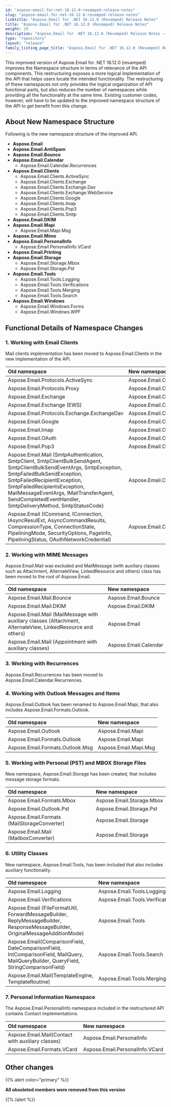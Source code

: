```yaml
---
id: "aspose-email-for-net-16-12-0-revamped-release-notes"
slug: "aspose-email-for-net-16-12-0-revamped-release-notes"
linktitle: "Aspose.Email for .NET 16.12.0 (Revamped) Release Notes"
title: "Aspose.Email for .NET 16.12.0 (Revamped) Release Notes"
weight: 20
description: "Aspose.Email for .NET 16.12.0 (Revamped) Release Notes – the latest updates and fixes."
type: "repository"
layout: "release"
family_listing_page_title: "Aspose.Email for .NET 16.12.0 (Revamped) Release Notes"
---
```


This improved version of Aspose.Email for .NET 16.12.0 (revamped) improves the Namespace structure in terms of relevance of the API components. This restructuring exposes a more logical implementation of the API that helps users locate the intended functionality. The restructuring of these namespaces not only provides the logical organization of API functional parts, but also reduces the number of namespaces while providing all the functionality at the same time. Existing customer codes, however, will have to be updated to the improved namespace structure of the API to get benefit from this change.
## **About New Namespace Structure**
Following is the new namespace structure of the improved API.

- **Aspose.Email**
- **Aspose.Email.AntiSpam**
- **Aspose.Email.Bounce**
- **Aspose.Email.Calendar** 
  - Aspose.Email.Calendar.Recurrences
- **Aspose.Email.Clients** 
  - Aspose.Email.Clients.ActiveSync
  - Aspose.Email.Clients.Exchange
  - Aspose.Email.Clients.Exchange.Dav
  - Aspose.Email.Clients.Exchange.WebService
  - Aspose.Email.Clients.Google
  - Aspose.Email.Clients.Imap
  - Aspose.Email.Clients.Pop3
  - Aspose.Email.Clients.Smtp
- **Aspose.Email.DKIM**
- **Aspose.Email.Mapi** 
  - Aspose.Email.Mapi.Msg
- **Aspose.Email.Mime**
- **Aspose.Email.PersonalInfo** 
  - Aspose.Email.PersonalInfo.VCard
- **Aspose.Email.Printing**
- **Aspose.Email.Storage** 
  - Aspose.Email.Storage.Mbox
  - Aspose.Email.Storage.Pst
- **Aspose.Email.Tools** 
  - Aspose.Email.Tools.Logging
  - Aspose.Email.Tools.Verifications
  - Aspose.Email.Tools.Merging
  - Aspose.Email.Tools.Search
- **Aspose.Email.Windows** 
  - Aspose.Email.Windows.Forms
  - Aspose.Email.Windows.WPF
## **Functional Details of Namespace Changes**
### **1. Working with Email Clients**
Mail clients implementation has been moved to Aspose.Email.Clients in the new implementation of the API.

|**Old namespace** |**New namespace** |
| :- | :- |
|Aspose.Email.Protocols.ActiveSync |Aspose.Email.Clients.ActiveSync |
|Aspose.Email.Protocols.Proxy |Aspose.Email.Clients |
|Aspose.Email.Exchange |Aspose.Email.Clients.Exchange |
|Aspose.Email.Exchange (EWS) |Aspose.Email.Clients.Exchange.WebService |
|Aspose.Email.Protocols.Exchange.ExchangeDav |Aspose.Email.Clients.Exchange.Dav |
|Aspose.Email.Google |Aspose.Email.Clients.Google |
|Aspose.Email.Imap |Aspose.Email.Clients.Imap |
|Aspose.Email.OAuth |Aspose.Email.Clients |
|Aspose.Email.Pop3 |Aspose.Email.Clients.Pop3 |
|Aspose.Email.Mail (SmtpAuthentication, SmtpClient, SmtpClientBulkSendAgent, SmtpClientBulkSendEventArgs, SmtpException, SmtpFailedBulkSendException, SmtpFailedRecipientException, SmtpFailedRecipientsException, MailMessageEventArgs, IMailTransferAgent, SendCompletedEventHandler, SmtpDeliveryMethod, SmtpStatusCode) |Aspose.Email.Clients.Smtp |
|Aspose.Email (ICommand, IConnection, IAsyncResulExt, AsyncCommandResults, CompressionType, ConnectionState, PipeliningMode, SecurityOptions, PageInfo, PipeliningStatus, OAuthNetworkCredential) |Aspose.Email.Clients |
### **2. Working with MIME Messages**
Aspose.Email.Mail was excluded and MailMessage (with auxiliary classes such as Attachment, AlternateView, LinkedResource and others) class has been moved to the root of Aspose.Email.

|**Old namespace** |**New namespace** |
| :- | :- |
|Aspose.Email.Mail.Bounce |Aspose.Email.Bounce |
|Aspose.Email.Mail.DKIM |Aspose.Email.DKIM |
|Aspose.Email.Mail (MailMessage with auxiliary classes (Attachment, AlternateView, LinkedResource and others) |Aspose.Email |
|Aspose.Email.Mail (Appointment with auxiliary classes) |Aspose.Email.Calendar |
### **3. Working with Recurrences**
Aspose.Email.Recurrences has been moved to Aspose.Email.Calendar.Recurrences.
### **4. Working with Outlook Messages and Items**
Aspose.Email.Outlook has been renamed to Aspose.Email.Mapi, that also includes Aspose.Email.Formats.Outlook.

|**Old namespace** |**New namespace** |
| :- | :- |
|Aspose.Email.Outlook |Aspose.Email.Mapi |
|Aspose.Email.Formats.Outlook |Aspose.Email.Mapi |
|Aspose.Email.Formats.Outlook.Msg |Aspose.Email.Mapi.Msg |
### **5. Working with Personal (PST) and MBOX Storage Files**
New namespace, Aspose.Email.Storage has been created, that includes message storage formats.

|**Old namespace** |**New namespace** |
| :- | :- |
|Aspose.Email.Formats.Mbox |Aspose.Email.Storage.Mbox |
|Aspose.Email.Outlook.Pst |Aspose.Email.Storage.Pst |
|Aspose.Email.Formats (MailStorageConverter) |Aspose.Email.Storage |
|Aspose.Email.Mail (MailboxConverter) |Aspose.Email.Storage |
### **6. Utility Classes**
New namespace, Aspose.Email.Tools, has been included that also includes auxiliary functionality.

|**Old namespace** |**New namespace** |
| :- | :- |
|Aspose.Email.Logging |Aspose.Email.Tools.Logging |
|Aspose.Email.Verifications |Aspose.Email.Tools.Verifications |
|Aspose.Email (FileFormatUtil, ForwardMessageBuilder, ReplyMessageBuilder, ResponseMessageBuilder, OriginalMessageAdditionMode) |Aspose.Email.Tools |
|Aspose.Email(ComparisonField, DateComparisonField, IntComparisonField, MailQuery, MailQueryBuilder, QueryField, StringComparisonField) |Aspose.Email.Tools.Search |
|Aspose.Email.Mail(TemplateEngine, TemplateRoutine) |Aspose.Email.Tools.Merging |
### **7. Personal Information Namespace**
The Aspose.Email.PersonalInfo namespace included in the restructured API contains Contact implementations.

|**Old namespace** |**New namespace** |
| :- | :- |
|Aspose.Email.Mail(Contact with auxiliary classes) |Aspose.Email.PersonalInfo |
|Aspose.Email.Formats.VCard |Aspose.Email.PersonalInfo.VCard |
## **Other changes**
{{% alert color="primary" %}} 

**All obsoleted members were removed from this version**

{{% /alert %}}
